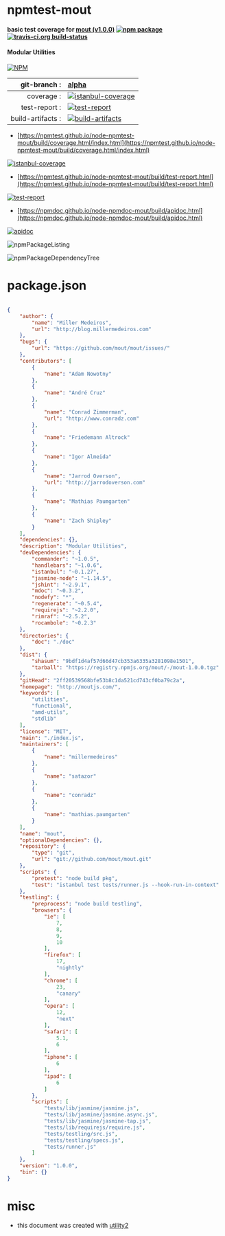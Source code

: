 # npmtest-mout

#### basic test coverage for  [mout (v1.0.0)](http://moutjs.com/)  [![npm package](https://img.shields.io/npm/v/npmtest-mout.svg?style=flat-square)](https://www.npmjs.org/package/npmtest-mout) [![travis-ci.org build-status](https://api.travis-ci.org/npmtest/node-npmtest-mout.svg)](https://travis-ci.org/npmtest/node-npmtest-mout)

#### Modular Utilities

[![NPM](https://nodei.co/npm/mout.png?downloads=true&downloadRank=true&stars=true)](https://www.npmjs.com/package/mout)

| git-branch : | [alpha](https://github.com/npmtest/node-npmtest-mout/tree/alpha)|
|--:|:--|
| coverage : | [![istanbul-coverage](https://npmtest.github.io/node-npmtest-mout/build/coverage.badge.svg)](https://npmtest.github.io/node-npmtest-mout/build/coverage.html/index.html)|
| test-report : | [![test-report](https://npmtest.github.io/node-npmtest-mout/build/test-report.badge.svg)](https://npmtest.github.io/node-npmtest-mout/build/test-report.html)|
| build-artifacts : | [![build-artifacts](https://npmtest.github.io/node-npmtest-mout/glyphicons_144_folder_open.png)](https://github.com/npmtest/node-npmtest-mout/tree/gh-pages/build)|

- [https://npmtest.github.io/node-npmtest-mout/build/coverage.html/index.html](https://npmtest.github.io/node-npmtest-mout/build/coverage.html/index.html)

[![istanbul-coverage](https://npmtest.github.io/node-npmtest-mout/build/screenCapture.buildCi.browser.%252Ftmp%252Fbuild%252Fcoverage.lib.html.png)](https://npmtest.github.io/node-npmtest-mout/build/coverage.html/index.html)

- [https://npmtest.github.io/node-npmtest-mout/build/test-report.html](https://npmtest.github.io/node-npmtest-mout/build/test-report.html)

[![test-report](https://npmtest.github.io/node-npmtest-mout/build/screenCapture.buildCi.browser.%252Ftmp%252Fbuild%252Ftest-report.html.png)](https://npmtest.github.io/node-npmtest-mout/build/test-report.html)

- [https://npmdoc.github.io/node-npmdoc-mout/build/apidoc.html](https://npmdoc.github.io/node-npmdoc-mout/build/apidoc.html)

[![apidoc](https://npmdoc.github.io/node-npmdoc-mout/build/screenCapture.buildCi.browser.%252Ftmp%252Fbuild%252Fapidoc.html.png)](https://npmdoc.github.io/node-npmdoc-mout/build/apidoc.html)

![npmPackageListing](https://npmtest.github.io/node-npmtest-mout/build/screenCapture.npmPackageListing.svg)

![npmPackageDependencyTree](https://npmtest.github.io/node-npmtest-mout/build/screenCapture.npmPackageDependencyTree.svg)



# package.json

```json

{
    "author": {
        "name": "Miller Medeiros",
        "url": "http://blog.millermedeiros.com"
    },
    "bugs": {
        "url": "https://github.com/mout/mout/issues/"
    },
    "contributors": [
        {
            "name": "Adam Nowotny"
        },
        {
            "name": "André Cruz"
        },
        {
            "name": "Conrad Zimmerman",
            "url": "http://www.conradz.com"
        },
        {
            "name": "Friedemann Altrock"
        },
        {
            "name": "Igor Almeida"
        },
        {
            "name": "Jarrod Overson",
            "url": "http://jarrodoverson.com"
        },
        {
            "name": "Mathias Paumgarten"
        },
        {
            "name": "Zach Shipley"
        }
    ],
    "dependencies": {},
    "description": "Modular Utilities",
    "devDependencies": {
        "commander": "~1.0.5",
        "handlebars": "~1.0.6",
        "istanbul": "~0.1.27",
        "jasmine-node": "~1.14.5",
        "jshint": "~2.9.1",
        "mdoc": "~0.3.2",
        "nodefy": "*",
        "regenerate": "~0.5.4",
        "requirejs": "~2.2.0",
        "rimraf": "~2.5.2",
        "rocambole": "~0.2.3"
    },
    "directories": {
        "doc": "./doc"
    },
    "dist": {
        "shasum": "9bdf1d4af57d66d47cb353a6335a3281098e1501",
        "tarball": "https://registry.npmjs.org/mout/-/mout-1.0.0.tgz"
    },
    "gitHead": "2ff20539568bfe53b8c1da521cd743cf0ba79c2a",
    "homepage": "http://moutjs.com/",
    "keywords": [
        "utilities",
        "functional",
        "amd-utils",
        "stdlib"
    ],
    "license": "MIT",
    "main": "./index.js",
    "maintainers": [
        {
            "name": "millermedeiros"
        },
        {
            "name": "satazor"
        },
        {
            "name": "conradz"
        },
        {
            "name": "mathias.paumgarten"
        }
    ],
    "name": "mout",
    "optionalDependencies": {},
    "repository": {
        "type": "git",
        "url": "git://github.com/mout/mout.git"
    },
    "scripts": {
        "pretest": "node build pkg",
        "test": "istanbul test tests/runner.js --hook-run-in-context"
    },
    "testling": {
        "preprocess": "node build testling",
        "browsers": {
            "ie": [
                7,
                8,
                9,
                10
            ],
            "firefox": [
                17,
                "nightly"
            ],
            "chrome": [
                23,
                "canary"
            ],
            "opera": [
                12,
                "next"
            ],
            "safari": [
                5.1,
                6
            ],
            "iphone": [
                6
            ],
            "ipad": [
                6
            ]
        },
        "scripts": [
            "tests/lib/jasmine/jasmine.js",
            "tests/lib/jasmine/jasmine.async.js",
            "tests/lib/jasmine/jasmine-tap.js",
            "tests/lib/requirejs/require.js",
            "tests/testling/src.js",
            "tests/testling/specs.js",
            "tests/runner.js"
        ]
    },
    "version": "1.0.0",
    "bin": {}
}
```



# misc
- this document was created with [utility2](https://github.com/kaizhu256/node-utility2)
